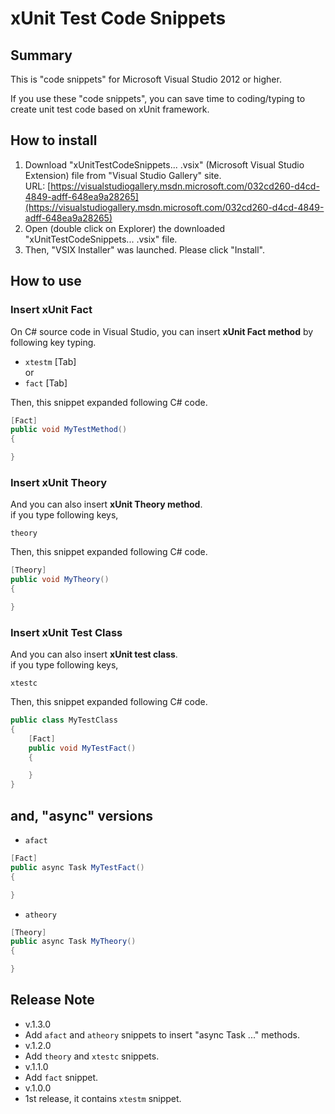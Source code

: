 # xUnit Test Code Snippets

## Summary

This is "code snippets" for Microsoft Visual Studio 2012 or higher.

If you use these "code snippets", you can save time to coding/typing to create unit test code based on xUnit framework.

## How to install

1. Download "xUnitTestCodeSnippets... .vsix" (Microsoft Visual Studio Extension) file from "Visual Studio Gallery" site.  
URL: [https://visualstudiogallery.msdn.microsoft.com/032cd260-d4cd-4849-adff-648ea9a28265](https://visualstudiogallery.msdn.microsoft.com/032cd260-d4cd-4849-adff-648ea9a28265)
2. Open (double click on Explorer) the downloaded "xUnitTestCodeSnippets... .vsix" file.
3. Then, "VSIX Installer" was launched. Please click "Install".

## How to use

### Insert xUnit Fact

On C# source code in Visual Studio, you can insert **xUnit Fact method** by following key typing.

- `xtestm` [Tab]  
or
- `fact` [Tab]

Then, this snippet expanded following C# code.

```csharp
[Fact]
public void MyTestMethod()
{

}
```

### Insert xUnit Theory

And you can also insert **xUnit Theory method**.  
if you type following keys,

`theory`

Then, this snippet expanded following C# code.

```csharp
[Theory]
public void MyTheory()
{

}
```

### Insert xUnit Test Class

And you can also insert **xUnit test class**.  
if you type following keys,

`xtestc`

Then, this snippet expanded following C# code.

```csharp
public class MyTestClass
{
    [Fact]
    public void MyTestFact()
    {

    }
}
```

## and, "async" versions

- `afact`

```csharp
[Fact]
public async Task MyTestFact()
{

}
```

- `atheory`

```csharp
[Theory]
public async Task MyTheory()
{

}
```

## Release Note
- v.1.3.0
 - Add `afact` and `atheory` snippets to insert "async Task ..." methods.
- v.1.2.0
 - Add `theory` and `xtestc` snippets.
- v.1.1.0
 - Add `fact` snippet.
- v.1.0.0
 - 1st release, it contains `xtestm` snippet.

